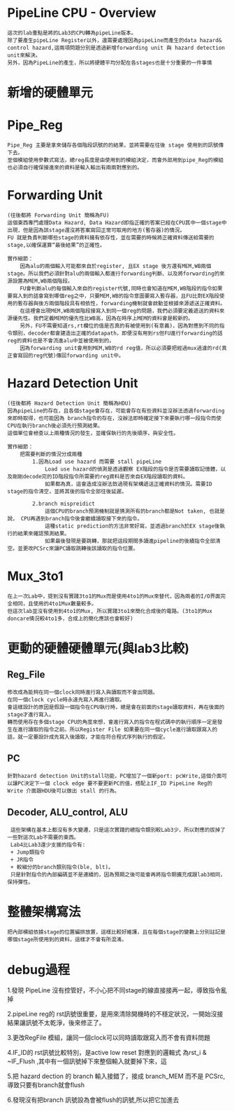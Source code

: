# PipeLine CPU - Overview

    這次的lab重點是將的Lab3的CPU轉為pipeLine版本。
    除了要產生pipeLine Register以外，還需要處理因為pipeLine而產生的data hazard& control hazard,這兩項問題分別是透過新增forwarding unit 與 hazard detection unit來解決。
    另外，因為PipeLine的產生，所以將硬體平均分配在各stages也是十分重要的一件事情


# **新增的硬體單元**

# Pipe_Reg
    Pipe_Reg 主要是拿來儲存各個階段訊號的的結果，並將需要在往後 stage 使用到的訊號傳下去。
    至個模組使用參數式寫法，總reg長度是由使用到的模組決定，而會外部用到pipe_Reg的模組也必須自行確保接進來的資料是輸入輸出有兩兩對應到的。

# Forwarding Unit
    (往後都將 Forwarding Unit 簡稱為FU)
    這個東西專門處理Data Hazard, Data Hazard即指正確的答案已經在CPU其中一個stage中出現，但是因為該stage還沒將答案寫回正常可取用的地方(暫存器)的情況。
    FU 就是負責判斷哪些stage的資料擁有依存性，並在需要的時候將正確資料傳送給需要的stage,以確保運算“最後結果”的正確性。
    
    實作細節：
        因為alu的兩個輸入可能都來自於register, 且EX stage 後方還有MEM,WB兩個stage。所以我們必須針對alu的兩個輸入都進行forwarding判斷、以及將forwarding的來源設置為MEM,WB兩個階段。
        FU會判斷alu的每個輸入來自的register代號,同時也會知道在MEM,WB階段的指令如果要寫入到的話會寫到哪個reg之中，只要MEM,WB的指令意圖要寫入暫存器，且FU比對EX階段使用的暫存器與後方兩個階段具有相依性，forwarding機制就會啟動並根據來源遞送正確資料。
        在這裡會出現MEM,WB兩個階段接寫入到同一個reg的問題，我們必須要定義遞送的資料來源優先性。我們定義MEM的優先性比WB高，因為在時序上MEM的資料會是較新的。
        另外，FU不需要知道rs,rt欄位的值是否真的有被使用到(有意義)，因為對應到不同的指令類別，decoder都會建造出正確的datapath，即便沒有用到rs但FU進行forwarding的話reg的資料也是不會流進alu中並被使用到的。 
        因為forwarding unit會用到MEM,WB的rd reg值，所以必須要把經過mux過濾的rd(真正會寫回的reg代號)傳回forwarding unit中。

# Hazard Detection Unit
    (往後都將 Hazard Detection Unit 簡稱為HDU)
    因為pipeLine的存在，且各個stage會存在，可能會存在有些資料並沒辦法透過forwarding來即時取得，也可能因為 branch指令的存在，沒辦法即時確定接下來要執行哪一段指令而使CPU在執行branch後必須先行預測結果。 
    這個單位會檢查以上兩種情況的發生，並確保執行的先後順序，與安全性。

    實作細節：
        把需要判斷的情況分成兩種
            1.因為Load use hazard 而需要 stall pipeLine
                Load use hazard的偵測是透過觀察 EX階段的指令是否需要讀取記憶體，以及剛剛decode完的ID階段指令所需要的reg資料是否來自EX階段讀取的資料。
                如果都為真，這會造成沒辦法敨過現有架構遞送正確資料的情況。需要ID stage的指令清空，並將其後的指令全部往後延遲。

            2.branch mispreidict 
                這個CPU的branch預測機制就是猜測所有的branch都是Not taken, 也就是說， CPU再遇到branch指令後會繼續讀取接下來的指令。
                這種static prediction的方法非常好寫，並透過branch於EX stage後執行的結果來確認預測結果。
                如果最後發現是要跳轉，那就把這段期間多讀進pipeline的後續指令全部清空。並更改PCSrc來讓PC讀取跳轉後該讀取的指令位置。 

# Mux_3to1
    在上一次Lab中，提到沒有實踐3to1的Mux而是使用4to1的Mux來替代，因為兩者的I/O界面完全相同，且使用的4to1Mux數量較多。
    但這次lab並沒有使用到4to1的Mux, 所以實踐3to1來簡化合成後的電路。(3to1的Mux doncare情況較4to1多，合成上的簡化應該也會較好)

    
# **更動的硬體硬體單元(與lab3比較)**
## Reg_File 
    修改成為能夠在同一個clock同時進行寫入與讀取而不會出問題。
    在同一個clock cycle時永遠先寫入再進行讀取。
    會這樣設計的原因是假設一個指令在CPU執行時，總是會在前面的stage讀取資料，再在後面的stage才進行寫入。
    轉而使用存在多個stage CPU的角度來想，會進行寫入的指令在程式碼中的執行順序一定是發生在進行讀取的指令之前。所以Register File 如果要在同一個cycle進行讀取跟寫入的話，就一定要設計成先寫入後讀取，才能在符合程式序列執行的假定。

## PC 
    針對hazard detection Unit的stall功能，PC增加了一個新port: pcWrite,這個介面可以讓PC決定下一個 clock edge 要不要更新PC的值，搭配上IF_ID PipeLine Reg的 Write 介面跟HDU後可以做出 stall 的行為。

## Decoder, ALU_control, ALU  
     這些架構在基本上都沒有多大變遷，只是這次實踐的總指令類別較Lab3少，所以對應的拔掉了一些對這次Lab不需要的東西。
     Lab4比Lab3還少支援的指令有:
     + Jump類指令 
     + JR指令
     + 較細分的branch類別指令(ble, blt)。 
     只是針對指令的內部編碼並不是連續的，因為預期之後可能會再將指令期擴充成跟lab3相同，保持彈性。
     

# 整體架構寫法
    把內部模組依據stage的位置編排放置，這樣比較好維護，且在每個stage的變數上分別註記是哪個stage所使用到的資料，這樣才不會有所混淆。
    


# debug過程 

1.發現 PipeLine 沒有控管好，不小心把不同stage的線直接接再一起，導致指令亂掉

2.pipeLine reg的 rst訊號很重要，是用來清除開機時的不穩定狀況，一開始沒接結果讓訊號不太乾淨，後來修正了。

3.更改RegFile 模組，讓同一個clock可以同時讀取跟寫入而不會有資料問題

4.IF_ID的 rst訊號比較特別，是active low reset 對應到的邏輯式 為rst_i & ~IF_Flush ,其中有一個訊號掉下來整個輸入就要掉下來，這

5.把 hazard dection 的 branch 輸入接錯了，接成 branch_MEM 而不是 PCSrc, 導致只要有branch就會flush

6.發現沒有把branch 訊號設為會被flush的訊號,所以把它加進去
    


